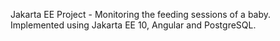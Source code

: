 Jakarta EE Project - Monitoring the feeding sessions of a baby.
Implemented using Jakarta EE 10, Angular and PostgreSQL.

